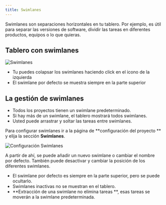 ```yaml
---
title: Swimlanes
---
```


Swimlanes son separaciones horizontales en tu tablero.
Por ejemplo, es útil para separar las versiones de software, dividir las tareas en diferentes productos, equipos o lo que quieras.

Tablero con swimlanes
----------------------

![Swimlanes](/images/v1/swimlanes.png)

- Tu puedes colapsar los swimlanes haciendo click en el icono de la izquierda
- El swimlane por defecto se muestra siempre en la parte superior

La gestión de swimlanes
-----------------------

- Todos los proyectos tienen un swimlane predeterminado.
- Si hay más de un swimlane, el tablero mostrará todos swimlanes.
- Usted puede arrastrar y soltar las tareas entre swimlanes.

Para configurar swimlanes ir a la página de **configuración del proyecto ** y elija la sección **Swimlanes**.

![Configuración Swimlanes](/images/v1/swimlane-configuration.png)

A partir de ahí, se puede añadir un nuevo swimlane o cambiar el nombre por defecto.
También puede desactivar y cambiar la posición de los diferentes swimlanes.

- El swimlane por defecto es siempre en la parte superior, pero se puede ocultarlo.
- Swimlanes inactivas no se muestran en el tablero.
- **Extracción de una swimlane no elimina tareas **, esas tareas se moverán a la swimlane predeterminada.

